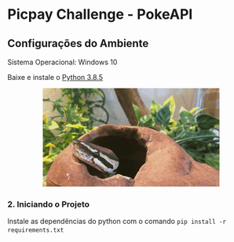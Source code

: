 # Picpay Challenge - PokeAPI

## Configurações do Ambiente

Sistema Operacional: Windows 10

Baixe e instale o [Python 3.8.5](https://www.python.org/ftp/python/3.8.5/python-3.8.5-amd64.exe)

<p align="center">
    <img src="python.gif">
</p>

### 2. Iniciando o Projeto

Instale as dependências do python com o comando `pip install -r requirements.txt`